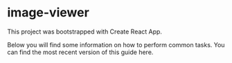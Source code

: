 # image-viewer
This project was bootstrapped with Create React App.

Below you will find some information on how to perform common tasks.
You can find the most recent version of this guide here.
